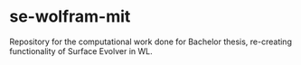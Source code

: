 # se-wolfram-mit
Repository for the computational work done for Bachelor thesis, re-creating functionality of Surface Evolver in WL.
